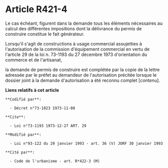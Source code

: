 # Article R421-4

Le cas échéant, figurent dans la demande tous les éléments nécessaires au calcul des différentes impositions dont la
délivrance du permis de construire constitue le fait générateur. 

Lorsqu'il s'agit de constructions à usage commercial assujetties à l'autorisation de la commission d'équipement commercial en
vertu de l'article 29 de la loi n. 73-1193 du 27 décembre 1973 d'orientation du commerce et de l'artisanat,

la demande de permis de construire est complétée par la copie de la lettre adressée par le préfet au demandeur de
l'autorisation précitée lorsque le dossier joint à la demande d'autorisation a été reconnu complet [*contenu*].

**Liens relatifs à cet article**

	**Codifié par**:

	  - Décret n°73-1023 1973-11-08

	**Cite**:

	  - Loi n°73-1193 1973-12-27 ART. 29

	**Modifié par**:

	  - Loi n°93-122 du 29 janvier 1993 - art. 36 (V) JORF 30 janvier 1993

	**Cité par**:

	  - Code de l'urbanisme - art. R*422-3 (M)
